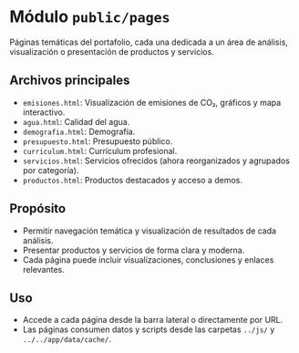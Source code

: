 
# Módulo `public/pages`

Páginas temáticas del portafolio, cada una dedicada a un área de análisis, visualización o presentación de productos y servicios.

## Archivos principales
- `emisiones.html`: Visualización de emisiones de CO₂, gráficos y mapa interactivo.
- `agua.html`: Calidad del agua.
- `demografia.html`: Demografía.
- `presupuesto.html`: Presupuesto público.
- `curriculum.html`: Currículum profesional.
- `servicios.html`: Servicios ofrecidos (ahora reorganizados y agrupados por categoría).
- `productos.html`: Productos destacados y acceso a demos.

## Propósito
- Permitir navegación temática y visualización de resultados de cada análisis.
- Presentar productos y servicios de forma clara y moderna.
- Cada página puede incluir visualizaciones, conclusiones y enlaces relevantes.

## Uso
- Accede a cada página desde la barra lateral o directamente por URL.
- Las páginas consumen datos y scripts desde las carpetas `../js/` y `../../app/data/cache/`.
